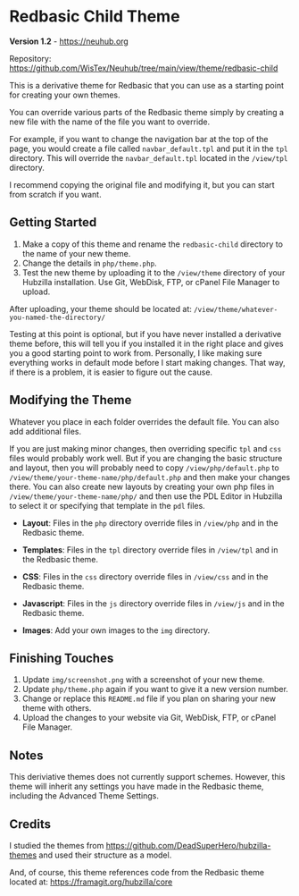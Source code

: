 # Redbasic Child Theme

**Version 1.2** - https://neuhub.org

Repository: https://github.com/WisTex/Neuhub/tree/main/view/theme/redbasic-child

This is a derivative theme for Redbasic that you can use as a starting point for creating your own themes.

You can override various parts of the Redbasic theme simply by creating a new file with the name of the file you want to override.

For example, if you want to change the navigation bar at the top of the page, you would create a file called `navbar_default.tpl` and put it in the `tpl` directory. This will override the `navbar_default.tpl` located in the `/view/tpl` directory. 

I recommend copying the original file and modifying it, but you can start from scratch if you want.

## Getting Started

1. Make a copy of this theme and rename the `redbasic-child` directory to the name of your new theme.
2. Change the details in `php/theme.php`.
3. Test the new theme by uploading it to the `/view/theme` directory of your Hubzilla installation. Use Git, WebDisk, FTP, or cPanel File Manager to upload.

After uploading, your theme should be located at: `/view/theme/whatever-you-named-the-directory/`

Testing at this point is optional, but if you have never installed a derivative theme before, this will tell you if you installed it in the right place and gives you a good starting point to work from. Personally, I like making sure everything works in default mode before I start making changes. That way, if there is a problem, it is easier to figure out the cause.

## Modifying the Theme

Whatever you place in each folder overrides the default file. You can also add additional files.

If you are just making minor changes, then overriding specific `tpl` and `css` files would probably work well. But if you are changing the basic structure and layout, then you will probably need to copy `/view/php/default.php` to `/view/theme/your-theme-name/php/default.php` and then make your changes there. You can also create new layouts by creating your own php files in `/view/theme/your-theme-name/php/` and then use the PDL Editor in Hubzilla to select it or specifying that template in the `pdl` files.

- **Layout**: Files in the `php` directory override files in `/view/php` and in the Redbasic theme.
- **Templates**: Files in the `tpl` directory override files in `/view/tpl` and in the Redbasic theme.

- **CSS**: Files in the `css` directory override files in `/view/css` and in the Redbasic theme.
- **Javascript**: Files in the `js` directory override files in `/view/js` and in the Redbasic theme.
- **Images**: Add your own images to the `img` directory.

## Finishing Touches

1. Update `img/screenshot.png` with a screenshot of your new theme.
2. Update `php/theme.php` again if you want to give it a new version number.
3. Change or replace this `README.md` file if you plan on sharing your new theme with others.
4. Upload the changes to your website via Git, WebDisk, FTP, or cPanel File Manager.

## Notes

This deriviative themes does not currently support schemes. However, this theme will inherit any settings you have made in the Redbasic theme, including the Advanced Theme Settings.

## Credits

I studied the themes from https://github.com/DeadSuperHero/hubzilla-themes and used their structure as a model. 

And, of course, this theme references code from the Redbasic theme located at: https://framagit.org/hubzilla/core
